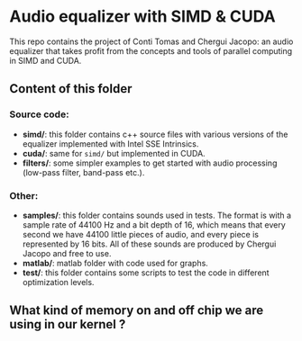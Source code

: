 # Audio equalizer with SIMD & CUDA
This repo contains the project of Conti Tomas and Chergui Jacopo: an audio equalizer that takes profit from the concepts and tools of parallel computing in SIMD and CUDA.

## Content of this folder ##
### Source code: ###
- **simd/**: this folder contains c++ source files with various versions of the equalizer implemented with Intel SSE Intrinsics.
- **cuda/**: same for `simd/` but implemented in CUDA.
- **filters/**: some simpler examples to get started with audio processing (low-pass filter, band-pass etc.).
### Other: ###
- **samples/**: this folder contains sounds used in tests. The format is with a sample rate of 44100 Hz and a bit depth of 16, which means that every second we have 44100 little pieces of audio, and every piece is represented by 16 bits. All of these sounds are produced by Chergui Jacopo and free to use.
- **matlab/**: matlab folder with code used for graphs.
- **test/**: this folder contains some scripts to test the code in different optimization levels.
## What kind of memory on and off chip we are using in our kernel ? ##
